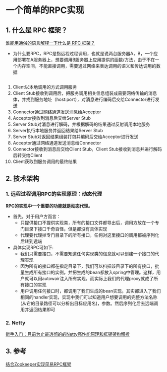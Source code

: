# 一个简单的RPC实现

## 1. 什么是 RPC 框架？

[谁能用通俗的语言解释一下什么是 RPC 框架？](https://www.zhihu.com/question/25536695)

- 为什么要RPC，RPC是指远程过程调用，也就是说两台服务器A，B，一个应用部署在A服务器上，想要调用B服务器上应用提供的函数/方法，由于不在一个内存空间，不能直接调用，需要通过网络来表达调用的语义和传达调用的数据

![]()

1. Client以本地调用的方式调用服务
2. Client Stub接收到调用后，把服务调用相关信息组装成需要网络传输的消息体，并找到服务地址（host:port），对消息进行编码后交给Connector进行发送
3. Connector通过网络通道发送消息给Acceptor
4. Acceptor接收到消息后交给Server Stub
5. Server Stub对消息进行解码，并根据解码的结果通过反射调用本地服务
6. Server执行本地服务并返回结果给Server Stub
7. Server Stub对返回结果组装打包并编码后交给Acceptor进行发送
8. Acceptor通过网络通道发送消息给Connector
9. Connector接收到消息后交给Client Stub，Client Stub接收到消息并进行解码后转交给Client
10. Client获取到服务调用的最终结果

## 2. 技术架构

### 1. 远程过程调用RPC的实现原理：动态代理

**RPC的实现中一个重要的功能就是动态代理。**

- 首先，对于用户方而言：
  - 只提供接口不提供实现类，所有的接口文件都导出后，调用方放在一个专门目录下接口千奇百怪，但是都没有具体实现
  - 代理要代理掉专门目录下的所有接口，任何对这里接口的调用都被序列化后转到远端
- 具体实现RPC可如下:
  - 我们只需要接口，不需要知道任何实现类的信息就可以创建一个接口的代理实现
  - 因为所有的接口都在指定目录下，我们可以扫描该目录下的所有接口，批量生成所有接口的实例，并把生成的bean都放入spring中管理。这样，用户就可以用autowair注入所有实现。而实际上我们的代理proxy就成了所有接口的实现
  - 用户调用任何接口时，都调用了我们生成的bean实现。其实都进入了我们相同的handler实现，实现中我们可以知道用户想要调用的完整方法名称(从它的目录路径可以分析出目标应用名)，参数。然后序列化后去远端调用并返回结果即可


### 2. Netty

[新手入门：目前为止最透彻的的Netty高性能原理和框架架构解析](https://www.cnblogs.com/imstudy/p/9908791.html)

## 3. 参考

[结合Zookeeper实现简易RPC框架](https://www.jianshu.com/p/f684ef537ede)


